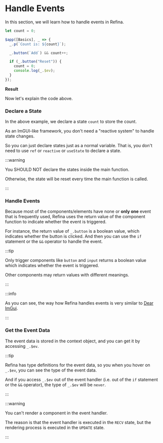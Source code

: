 <script setup>   
import EventHandling from "snippets/event-handling.vue";
</script>

# Handle Events

In this section, we will learn how to handle events in Refina.

```ts
let count = 0;

$app([Basics], _ => {
  _.p(`Count is: ${count}`);

  _.button(`Add`) && count++;

  if (_.button("Reset")) {
    count = 0;
    console.log(_.$ev);
  }
});
```

**Result**

<EventHandling />

Now let's explain the code above.

### Declare a State

In the above example, we declare a state `count` to store the count.

As an ImGUI-like framework, you don't need a "reactive system" to handle state changes.

So you can just declare states just as a normal variable. That is, you don't need to use `ref` or `reactive` or `useState` to declare a state.

:::warning

You SHOULD NOT declare the states inside the main function.

Otherwise, the state will be reset every time the main function is called.

:::

### Handle Events

Because most of the components/elements have none or **only one** event that is frequently used, Refina uses the return value of the component function to indicate whether the event is triggered.

For instance, the return value of `_.button` is a boolean value, which indicates whether the button is clicked. And then you can use the `if` statement or the `&&` operator to handle the event.

:::tip

Only trigger components like `button` and `input` returns a boolean value which indicates whether the event is triggered.

Other components may return values with different meanings.

:::

:::info

As you can see, the way how Refina handles events is very similar to [Dear ImGui](https://github.com/ocornut/imgui).

:::

### Get the Event Data

The event data is stored in the context object, and you can get it by accessing `_.$ev`.

:::tip

Refina has type definitions for the event data, so you when you hover on `_.$ev`, you can see the type of the event data.

And if you access `_.$ev` out of the event handler (i.e. out of the `if` statement or the `&&` operator), the type of `_.$ev` will be `never`.

:::

:::warning

You can't render a component in the event handler.

The reason is that the event handler is executed in the `RECV` state, but the rendering process is executed in the `UPDATE` state.

:::
